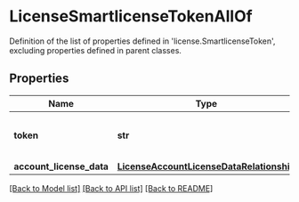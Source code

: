 # LicenseSmartlicenseTokenAllOf

Definition of the list of properties defined in 'license.SmartlicenseToken', excluding properties defined in parent classes.
## Properties
Name | Type | Description | Notes
------------ | ------------- | ------------- | -------------
**token** | **str** | Smart license registration token. | [optional] 
**account_license_data** | [**LicenseAccountLicenseDataRelationship**](LicenseAccountLicenseDataRelationship.md) |  | [optional] 

[[Back to Model list]](../README.md#documentation-for-models) [[Back to API list]](../README.md#documentation-for-api-endpoints) [[Back to README]](../README.md)


